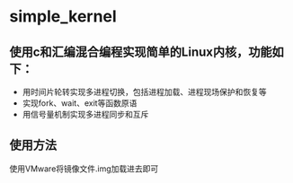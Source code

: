 # simple_kernel

## 使用c和汇编混合编程实现简单的Linux内核，功能如下：

* 用时间片轮转实现多进程切换，包括进程加载、进程现场保护和恢复等
* 实现fork、wait、exit等函数原语
* 用信号量机制实现多进程同步和互斥

## 使用方法

使用VMware将镜像文件.img加载进去即可
